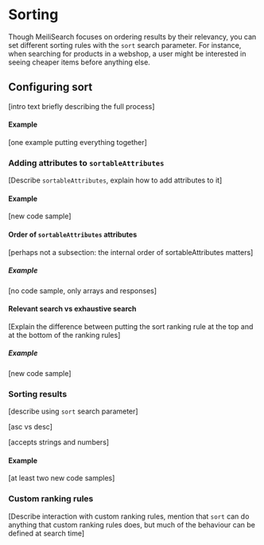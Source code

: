 # Sorting

Though MeiliSearch focuses on ordering results by their relevancy, you can set different sorting rules with the `sort` search parameter. For instance, when searching for products in a webshop, a user might be interested in seeing cheaper items before anything else.

## Configuring sort

[intro text briefly describing the full process]

#### Example

[one example putting everything together]

### Adding attributes to `sortableAttributes`

[Describe `sortableAttributes`, explain how to add attributes to it]

#### Example

[new code sample]

#### Order of `sortableAttributes` attributes

[perhaps not a subsection: the internal order of sortableAttributes matters]

##### Example

[no code sample, only arrays and responses]

#### Relevant search vs exhaustive search

[Explain the difference between putting the sort ranking rule at the top and at the bottom of the ranking rules]

##### Example

[new code sample]

### Sorting results

[describe using `sort` search parameter]

[asc vs desc]

[accepts strings and numbers]

#### Example

[at least two new code samples]

### Custom ranking rules

[Describe interaction with custom ranking rules, mention that `sort` can do anything that custom ranking rules does, but much of the behaviour can be defined at search time]
